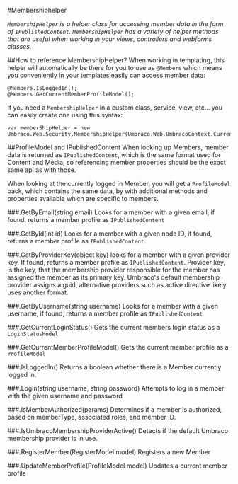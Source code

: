 #Membershiphelper

_`MembershipHelper` is a helper class for accessing member data in the form of `IPublishedContent`. 
`MembershipHelper` has a variety of helper methods that are useful when working in your views, controllers and webforms classes._

##How to reference MembershipHelper?
When working in templating, this helper will automatically be there for you to use as `@Members` which means you conveniently in your templates easily can access member data:

	@Members.IsLoggedIn();
	@Members.GetCurrentMemberProfileModel();

If you need a `MembershipHelper` in a custom class, service, view, etc... you can easily create one using this syntax:

	var memberShipHelper = new Umbraco.Web.Security.MembershipHelper(Umbraco.Web.UmbracoContext.Current);

##ProfileModel and IPublishedContent 
When looking up Members, member data is returned as `IPublishedContent`, which is the same format used for Content and Media, so referencing member properties should
be the exact same api as with those.

When looking at the currently logged in Member, you will get a `ProfileModel` back, which contains the same data, by with additional methods and properties available
which are specific to members.


###.GetByEmail(string email)
Looks for a member with a given email, if found, returns a member profile as `IPublishedContent`

###.GetById(int id)
Looks for a member with a given node ID, if found, returns a member profile as `IPublishedContent`

###.GetByProviderKey(object key)
looks for a member with a given provider key, If found, returns a member profile as `IPublishedContent`. Provider key, is the key, that
the membership provider responsible for the member has assigned the member as its primary key. 
Umbraco's default membership provider assigns a guid, alternative providers such as active directive likely uses another format.

###.GetByUsername(string username)
Looks for a member with a given username, if found, returns a member profile as `IPublishedContent`

###.GetCurrentLoginStatus()
Gets the current members login status as a `LoginStatusModel`


###.GetCurrentMemberProfileModel()
Gets the current member profile as a `ProfileModel`


###.IsLoggedIn()
Returns a boolean whether there is a Member currently logged in.

###.Login(string username, string password)
Attempts to log in a member with the given username and password

###.IsMemberAuthorized(params)
Determines if a member is authorized, based on memberType, associated roles, and member ID.

###.IsUmbracoMembershipProviderActive()
Detects if the default Umbraco membership provider is in use.

###.RegisterMember(RegisterModel model)
Registers a new Member

###.UpdateMemberProfile(ProfileModel model)
Updates a current member profile

